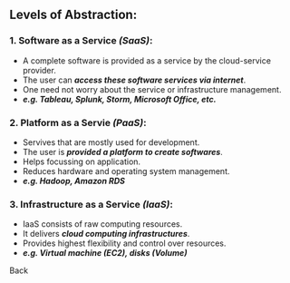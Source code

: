 ## Levels of Abstraction:

### 1. Software as a Service _(SaaS)_:

- A complete software is provided as a service by the cloud-service provider.
- The user can _**access these software services via internet**_.
- One need not worry about the service or infrastructure management.
- _**e.g. Tableau, Splunk, Storm, Microsoft Office, etc.**_

### 2. Platform as a Servie _(PaaS)_:

- Servives that are mostly used for development.
- The user is _**provided a platform to create softwares**_.
- Helps focussing on application.
- Reduces hardware and operating system management.
- _**e.g. Hadoop, Amazon RDS**_

### 3. Infrastructure as a Service _(IaaS)_:

- IaaS consists of raw computing resources.
- It delivers _**cloud computing infrastructures**_.
- Provides highest flexibility and control over resources.
- _**e.g. Virtual machine (EC2), disks (Volume)**_


Back
